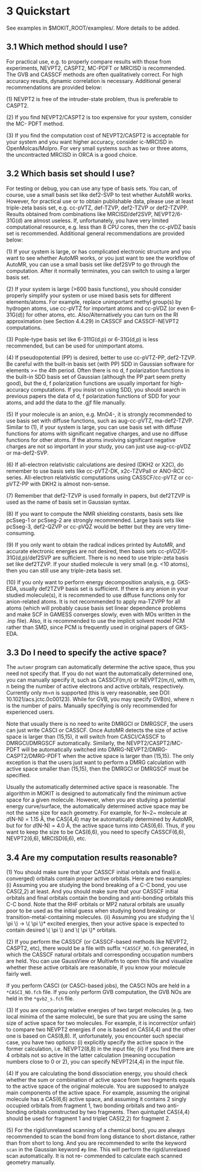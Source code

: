 # 3 Quickstart
See examples in $MOKIT_ROOT/examples/. More details to be added.

## 3.1 Which method should I use?
For practical use, e.g. to properly compare results with those from experiments,
NEVPT2, CASPT2, MC-PDFT or MRCISD is recommended. The GVB and CASSCF methods are
often qualitatively correct. For high accuracy results, dynamic correlation is
necessary. Additional general recommendations are provided below:

(1) NEVPT2 is free of the intruder-state problem, thus is preferable to CASPT2.

(2) If you find NEVPT2/CASPT2 is too expensive for your system, consider the MC-
PDFT method.

(3) If you find the computation cost of NEVPT2/CASPT2 is acceptable for your system
and you want higher accuracy, consider ic-MRCISD in OpenMolcas/Molpro. For very
small systems such as two or three atoms, the uncontracted MRCISD in ORCA is a good
choice.

## 3.2 Which basis set should I use?
For testing or debug, you can use any type of basis sets. You can, of course, use a small basis set like def2-SVP to test whether AutoMR works. However, for practical use or to obtain publishable data, please use at least triple-zeta basis set, e.g. cc-pVTZ, def-TZVP, def2-TZVP or def2-TZVPP. Results obtained from combinations like MRCISD/def2SVP, NEVPT2/6-31G(d) are almost useless. If, unfortunately, you have very limited computational resource, e.g. less than 8 CPU cores, then the cc-pVDZ basis set is recommended. Additional general recommendations are provided below:

(1) If your system is large, or has complicated electronic structure and you want to see whether AutoMR works, or you just want to see the workflow of AutoMR, you can use a small basis set like def2SVP to go through the computation. After it normally terminates, you can switch to using a larger basis set.

(2) If your system is large (>600 basis functions), you should consider properly simplify your system or use mixed basis sets for different elements/atoms. For example, replace unimportant methyl group(s) by hydrogen atoms, use cc-pVTZ for important atoms and cc-pVDZ (or even 6-31G(d)) for other atoms, etc. Also/Alternatively you can turn on the RI approximation (see Section 4.4.29) in CASSCF and CASSCF-NEVPT2 computations.

(3) Pople-type basis set like 6-311G(d,p) or 6-31G(d,p) is less recommended, but can be used for unimportant atoms.

(4) If pseudopotential (PP) is desired, better to use cc-pVTZ-PP, def2-TZVP. Be careful with the built-in basis set (with PP) SDD in Gaussian software for elements >= the 4th period. Often there is no d, f polarization functions in the built-in SDD basis set of Gaussian (although the PP part seem pretty good), but the d, f polarization functions are usually important for high-accuracy computations. If you insist on using SDD, you should search in previous papers the data of d, f polarization functions of SDD for your atoms, and add the data to the .gjf file manually.

(5) If your molecule is an anion, e.g. MnO4-, it is strongly recommended to use basis set with diffuse functions, such as aug-cc-pVTZ, ma-def2-TZVP. Similar to (1), if your system is large, you can use basis set with diffuse functions for atoms with significant negative charges, and use no diffuse functions for other atoms. If the atoms involving significant negative charges are not so important in your study, you can just use aug-cc-pVDZ or ma-def2-SVP.

(6) If all-electron relativistic calculations are desired (DKH2 or X2C), do remember to use basis sets like cc-pVTZ-DK, x2c-TZVPall or ANO-RCC series. All-electron relativistic computations using CASSCF/cc-pVTZ or cc-pVTZ-PP with DKH2 is almost non-sense.

(7) Remember that def2-TZVP is used formally in papers, but def2TZVP is used as the name of basis set in Gaussian syntax.

(8) If you want to compute the NMR shielding constants, basis sets like pcSseg-1 or pcSseg-2 are strongly recommended. Large basis sets like pcSseg-3, def2-QZVP or cc-pVQZ would be better but they are very time-consuming.

(9) If you only want to obtain the radical indices printed by AutoMR, and accurate electronic energies are not desired, then basis sets cc-pVDZ/6-31G(d,p)/def2SVP are sufficient. There is no need to use triple-zeta basis set like def2TZVP. If your studied molecule is very small (e.g. <10 atoms), then you can still use any triple-zeta basis set.

(10) If you only want to perform energy decomposition analysis, e.g. GKS-EDA, usually def2TZVP basis set is sufficient. If there is any anion in your studied molecule(s), it is recommended to use diffuse functions only for anion-related atoms. It is not recommended to apply ma-TZVPP for all atoms (which will probably cause basis set linear dependence problems and make SCF in GAMESS converges slowly, even with MOs written in the .inp file). Also, it is recommended to use the implicit solvent model PCM rather than SMD, since PCM is frequently used in original papers of GKS-EDA.

## 3.3 Do I need to specify the active space?
The `automr` program can automatically determine the active space, thus you need not specify that. If you do not want the automatically determined one, you can manually specify it, such as CASSCF(m,n) or NEVPT2(m,n), with m, n being the number of active electrons and active orbitals, respectively. Currently only m=n is supported (this is very reasonable, see DOI: 10.1021/acs.jctc.0c00123). While for GVB, you may specify GVB(n), where n is the number of pairs. Manually specifying is only recommended for experienced users.

Note that usually there is no need to write DMRGCI or DMRGSCF, the users can just write CASCI or CASSCF. Once AutoMR detects the size of active space is larger than (15,15), it will switch from CASCI/CASSCF to DMRGCI/DMRGSCF automatically. Similarly, the NEVPT2/CASPT2/MC-PDFT will be automatically switched into DMRG-NEVPT2/DMRG-CASPT2/DMRG-PDFT when the active space is larger than (15,15). The only exception is that the users just want to perform a DMRG calculation with active space smaller than (15,15), then the DMRGCI or DMRGSCF must be specified.

Usually the automatically determined active space is reasonable. The algorithm in
MOKIT is designed to automatically find the minimum active space for a given molecule.
However, when you are studying a potential energy curve/surface, the automatically
determined active space may be not the same size for each geometry. For example,
for N~2~ molecule at *d*(N-N) = 1.15 Å, the CAS(4,4) may be automatically determined
by AutoMR, but for for *d*(N-N) = 4.0 Å, the active space turns into CAS(6,6). Thus,
if you want to keep the size to be CAS(6,6), you need to specify CASSCF(6,6), NEVPT2(6,6),
MRCISD(6,6), etc.

## 3.4 Are my computation results reasonable?
(1) You should make sure that your CASSCF initial orbitals and final(i.e. converged)
orbitals contain proper active orbitals. Here are two examples: (i) Assuming you are
studying the bond breaking of a C-C bond, you use CAS(2,2) at least. And you should
make sure that your CASSCF initial orbitals and final orbitals contain the bonding
and anti-bonding orbitals this C-C bond. Note that the RHF orbitals or MP2 natural
orbitals are usually poor to be used as the initial guess when studying bond breaking
or transition-metal-containing molecules. (ii) Assuming you are studying the \\( \pi \\)
-> \\( \pi \\)* excited energies, then your active space is expected to contain
desired \\( \pi \\) and \\( \pi \\)* orbitals.

(2) If you perform the CASSCF (or CASSCF-based methods like NEVPT2, CASPT2, etc), there would be a file with suffix `*CASSCF_NO.fch` generated, in which the CASSCF natural orbitals and corresponding occupation numbers are held. You can use GaussView or Multiwfn to open this file and visualize whether these active orbitals are reasonable, if you know your molecule fairly well.

If you perform CASCI (or CASCI-based jobs), the CASCI NOs are held in a `*CASCI_NO.fch` file. If you only perform GVB computation, the GVB NOs are held in the `*gvb2_s.fch` file.

(3) If you are comparing relative energies of two target molecules (e.g. two local minima of the same molecule), be sure that you are using the same size of active space for two molecules. For example, it is incorrect(or unfair) to compare two NEVPT2 energies if one is based on CAS(4,4) and the other one is based on CAS(8,8). If, unfortunately, you encounter such special case, you have two options: (i) explicitly specify the active space in the former calculation, i.e. NEVPT2(8,8) in the input file; (ii) if you find there are 4 orbitals not so active in the latter calculation (meaning occupation numbers close to 0 or 2), you can specify NEVPT2(4,4) in the input file.

(4) If you are calculating the bond dissociation energy, you should check whether the sum or combination of active space from two fragments equals to the active space of the original molecule. You are supposed to analyze main components of the active space. For example, assuming the original molecule has a CAS(6,6) active space, and assuming it contains 2 singly occupied orbitals from fragment 1, two bonding orbitals and two anti-bonding orbitals constructed by two fragments. Then quintuplet CAS(4,4) should be used for fragment 1 and triplet CAS(2,2) for fragment 2.

(5) For the rigid/unrelaxed scanning of a chemical bond, you are always recommended
to scan the bond from long distance to short distance, rather than from short to
long. And you are recommended to write the keyword `scan` in the Gaussian keyword
`#p` line. This will perform the rigid/unrelaxed scan automatically. It is not re-
commended to calculate each scanned geometry manually.

